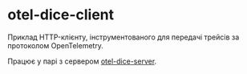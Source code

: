 # otel-dice-client
Приклад HTTP-клієнту, інструментованого для передачі трейсів за протоколом OpenTelemetry.

Працює у парі з сервером [otel-dice-server](https://github.com/yevgen-grytsay/otel-dice-server).
